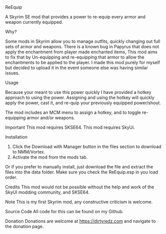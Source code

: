 ReEquip

A Skyrim SE mod that provides a power to re-equip every armor and weapon currently equipped.

Why?

Some mods in Skyrim allow you to manage outfits, quickly changing out full sets of armor and weapons.
There is a known bug in Papyrus that does not apply the enchantment from player made enchanted items, This mod aims to fix that by Un-equipping and re-equipping that armor to allow the enchantments to be applied to the player.
I made this mod purely for myself but decided to upload it in the event someone else was having similar issues.

Usage

Because your meant to use this power quickly I have provided a hotkey approach to using the power.
Assigning and using the hotkey will quickly apply the power, cast it, and re-quip your previously equipped power/shout.

The mod includes an MCM menu to assign a hotkey, and to toggle re-equipping armor and/or weapons.

Important
This mod requires SKSE64.
This mod requires SkyUi.

Installation
1. Click the Download with Manager button in the files section to download to NMM/Vortex.
2. Activate the mod from the mods tab.

Or if you prefer to manually install, just download the file and extract the files into the data folder. Make sure you check the ReEquip.esp in you load order.

Credits
This mod would not be possible without the help and work of the SkyUI modding community, and SKSE64.

Note
This is my first Skyrim mod, any constructive criticism is welcome.

Source Code
All code for this can be found on my Github.

Donation
Donations are welcome at https://dirtyredz.com and navigate to the donation page.
